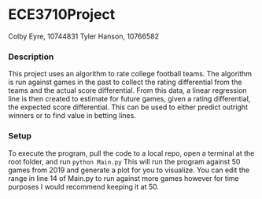 # ECE3710Project

Colby Eyre, 10744831
Tyler Hanson, 10766582

### Description
This project uses an algorithm to rate college football teams. The algorithm is run against games in the past to collect the rating differential from the teams and the actual score differential. From this data, a linear regression line is then created to estimate for future games, given a rating differential, the expected score differential. This can be used to either predict outright winners or to find value in betting lines. 

### Setup
To execute the program, pull the code to a local repo, open a terminal at the root folder, and run
`python Main.py`
This will run the program against 50 games from 2019 and generate a plot for you to visualize. You can edit the range in line 14 of Main.py to run against more games however for time purposes I would recommend keeping it at 50.
